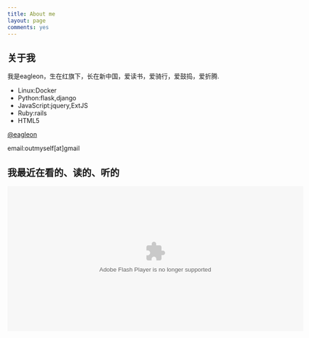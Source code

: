 ```yaml
---
title: About me
layout: page
comments: yes
---
```


关于我
----------------------------
我是eagleon，生在红旗下，长在新中国，爱读书，爱骑行，爱鼓捣，爱折腾.

+ Linux:Docker
+ Python:flask,django
+ JavaScript:jquery,ExtJS
+ Ruby:rails
+ HTML5

[@eagleon](http://twitter.com/eagleon)

email:outmyself[at]gmail



我最近在看的、读的、听的
----------------------------
<div><object classid="clsid:d27cdb6e-ae6d-11cf-96b8-444553540000" codebase="http://fpdownload.macromedia.com/pub/shockwave/cabs/flash/swflash.cab#version=7,0,0,0" width="666" height="326" id="passing" > <param name="movie" value="http://www.douban.com/doushow/eagleon/dolist_latest_movie|book|music_10_5_medium_nologo_self/doushow.swf" /> <param name="quality" value="high" /> <param name="scale" value="noscale"/> <param name="align" value="tl"/> <param name="wmode" value="transparent"/> <embed src="http://www.douban.com/doushow/eagleon/dolist_latest_movie|book|music_10_5_medium_nologo_self/doushow.swf" wmode="transparent" quality="high" width="666" height="326" name="passing" scale="noscale" align="tl" type="application/x-shockwave-flash" pluginspage="http://www.macromedia.com/go/getflashplayer" /> </object></div>


<script src="http://player.radiocdn.com/iframe.js?hash=b777ae58c961116fb51e6bcda334c2772a5f8576-450-135"></script>     
